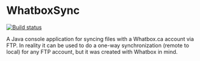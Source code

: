# WhatboxSync
[![Build status](https://travis-ci.org/jpdillingham/WhatboxSync.svg?branch=master)](https://travis-ci.org/jpdillingham/WhatboxSync) 

A Java console application for syncing files with a Whatbox.ca account via FTP.  In reality it can be used to do a one-way synchronization (remote to local) for any FTP account, but it was created with Whatbox in mind.
